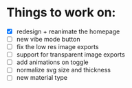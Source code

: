 # Things to work on:

- [x] redesign + reanimate the homepage
- [ ] new vibe mode button
- [ ] fix the low res image exports
- [ ] support for transparent image exports
- [ ] add animations on toggle
- [ ] normalize svg size and thickness
- [ ] new material type
